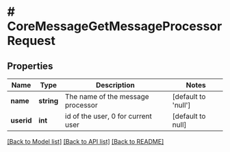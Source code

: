 # # CoreMessageGetMessageProcessorRequest

## Properties

Name | Type | Description | Notes
------------ | ------------- | ------------- | -------------
**name** | **string** | The name of the message processor | [default to 'null']
**userid** | **int** | id of the user, 0 for current user | [default to null]

[[Back to Model list]](../../README.md#models) [[Back to API list]](../../README.md#endpoints) [[Back to README]](../../README.md)

